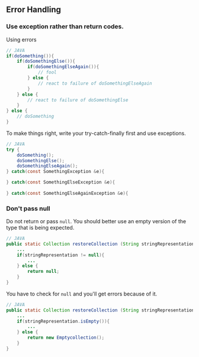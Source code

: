 ##  Error Handling
### Use exception rather than return codes.
Using errors
```java
// JAVA
if(doSomething()){
    if(doSomethingElse()){
        if(doSomethingElseAgain()){
            // fool
        } else {
            // react to failure of doSomethingElseAgain
        }
    } else {
        // react to failure of doSomethingElse
    }
} else {
    // doSomething
}
```
To make things right, write your try-catch-finally first and use exceptions.
```java
// JAVA
try {
    doSomething();
    doSomethingElse();
    doSomethingElseAgain();
} catch(const SomethingException &e){

} catch(const SomethingElseException &e){
    
} catch(const SomethingElseAgainException &e){
```

### Don't pass null
Do not return or pass `null`. You should better use an empty version of the type that is being expected.

```java
// JAVA
public static Collection restoreCollection (String stringRepresentation) {
    ...
    if(stringRepresentation != null){
        ...
    } else {
        return null;
    }
}
```
You have to check for `null` and you'll get errors because of it.
```java
// JAVA
public static Collection restoreCollection (String stringRepresentation) {
    ...
    if(stringRepresentation.isEmpty()){
        ...
    } else {
        return new Emptycollection();
    }
}
```